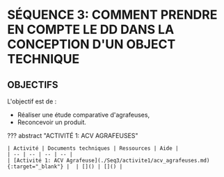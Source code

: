 
# SÉQUENCE 3: COMMENT PRENDRE EN COMPTE LE DD DANS LA CONCEPTION D'UN OBJECT TECHNIQUE

## OBJECTIFS

L'objectif est de :

* Réaliser une étude comparative d'agrafeuses,
* Reconcevoir un produit.

??? abstract "ACTIVITÉ 1: ACV AGRAFEUSES"

    | Activité | Documents techniques | Ressources | Aide |
    | -- | -- | -- | -- |
    | [Activité 1: ACV Agrafeuse](./Seq3/activite1/acv_agrafeuses.md){:target="_blank"} |  | []() | []() |
